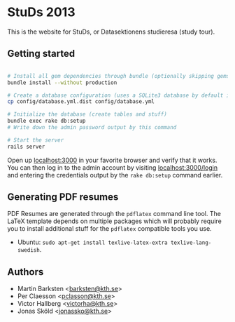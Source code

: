 StuDs 2013
==========

This is the website for StuDs, or Datasektionens studieresa (study tour).


Getting started
---------------

```bash

# Install all gem dependencies through bundle (optionally skipping gems required in production)
bundle install --without production

# Create a database configuration (uses a SQLite3 database by default in dev environments)
cp config/database.yml.dist config/database.yml

# Initialize the database (create tables and stuff)
bundle exec rake db:setup
# Write down the admin password output by this command

# Start the server
rails server
```

Open up [localhost:3000](http://0.0.0.0:3000/) in your favorite browser and verify that it works.
You can then log in to the admin account by visiting [localhost:3000/login](http://0.0.0.0:3000/login)
and entering the credentials output by the `rake db:setup` command earlier.


Generating PDF resumes
----------------------

PDF Resumes are generated through the `pdflatex` command line tool.
The LaTeX template depends on multiple packages which will probably require you to install
additional stuff for the `pdflatex` compatible tools you use.

* Ubuntu: `sudo apt-get install texlive-latex-extra texlive-lang-swedish`.


Authors
-------

* Martin Barksten <<barksten@kth.se>>
* Per Claesson <<pclasson@kth.se>>
* Victor Hallberg <<victorha@kth.se>>
* Jonas Sköld <<jonassko@kth.se>>